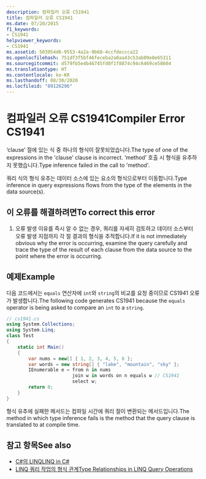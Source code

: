 ```yaml
---
description: 컴파일러 오류 CS1941
title: 컴파일러 오류 CS1941
ms.date: 07/20/2015
f1_keywords:
- CS1941
helpviewer_keywords:
- CS1941
ms.assetid: 503054d6-9553-4a2a-9b68-4ccfdeccca22
ms.openlocfilehash: 751df3f5bf46feceba2a0aa43c53ab09e8e65311
ms.sourcegitcommit: d579fb5e4b46745fd0f1f8874c94c6469ce58604
ms.translationtype: HT
ms.contentlocale: ko-KR
ms.lasthandoff: 08/30/2020
ms.locfileid: "89126296"
---
```

# <a name="compiler-error-cs1941"></a><span data-ttu-id="c6ca9-103">컴파일러 오류 CS1941</span><span class="sxs-lookup"><span data-stu-id="c6ca9-103">Compiler Error CS1941</span></span>

<span data-ttu-id="c6ca9-104">‘clause’ 절에 있는 식 중 하나의 형식이 잘못되었습니다.</span><span class="sxs-lookup"><span data-stu-id="c6ca9-104">The type of one of the expressions in the 'clause' clause is incorrect.</span></span> <span data-ttu-id="c6ca9-105">‘method’ 호출 시 형식을 유추하지 못했습니다.</span><span class="sxs-lookup"><span data-stu-id="c6ca9-105">Type inference failed in the call to 'method'.</span></span>  
  
<span data-ttu-id="c6ca9-106">쿼리 식의 형식 유추는 데이터 소스에 있는 요소의 형식으로부터 이동합니다.</span><span class="sxs-lookup"><span data-stu-id="c6ca9-106">Type inference in query expressions flows from the type of the elements in the data source(s).</span></span>  
  
## <a name="to-correct-this-error"></a><span data-ttu-id="c6ca9-107">이 오류를 해결하려면</span><span class="sxs-lookup"><span data-stu-id="c6ca9-107">To correct this error</span></span>
  
1. <span data-ttu-id="c6ca9-108">오류 발생 이유를 즉시 알 수 없는 경우, 쿼리를 자세히 검토하고 데이터 소스부터 오류 발생 지점까지 각 절 결과의 형식을 추적합니다.</span><span class="sxs-lookup"><span data-stu-id="c6ca9-108">If it is not immediately obvious why the error is occurring, examine the query carefully and trace the type of the result of each clause from the data source to the point where the error is occurring.</span></span>  
  
## <a name="example"></a><span data-ttu-id="c6ca9-109">예제</span><span class="sxs-lookup"><span data-stu-id="c6ca9-109">Example</span></span>

<span data-ttu-id="c6ca9-110">다음 코드에서는 `equals` 연산자에 `int`와 `string`의 비교를 요청 중이므로 CS1941 오류가 발생합니다.</span><span class="sxs-lookup"><span data-stu-id="c6ca9-110">The following code generates CS1941 because the `equals` operator is being asked to compare an `int` to a `string`.</span></span>  

```csharp
// cs1941.cs  
using System.Collections;  
using System.Linq;  
class Test  
{  
    static int Main()  
    {  
        var nums = new[] { 1, 2, 3, 4, 5, 6 };  
        var words = new string[] { "lake", "mountain", "sky" };  
        IEnumerable e = from n in nums  
                        join w in words on n equals w // CS1941  
                        select w;  
        return 0;  
    }  
}  
```

<span data-ttu-id="c6ca9-111">형식 유추에 실패한 메서드는 컴파일 시간에 쿼리 절이 변환되는 메서드입니다.</span><span class="sxs-lookup"><span data-stu-id="c6ca9-111">The method in which type inference fails is the method that the query clause is translated to at compile time.</span></span>  
  
## <a name="see-also"></a><span data-ttu-id="c6ca9-112">참고 항목</span><span class="sxs-lookup"><span data-stu-id="c6ca9-112">See also</span></span>

- [<span data-ttu-id="c6ca9-113">C#의 LINQ</span><span class="sxs-lookup"><span data-stu-id="c6ca9-113">LINQ in C#</span></span>](../../linq/index.md)
- [<span data-ttu-id="c6ca9-114">LINQ 쿼리 작업의 형식 관계</span><span class="sxs-lookup"><span data-stu-id="c6ca9-114">Type Relationships in LINQ Query Operations</span></span>](../../programming-guide/concepts/linq/type-relationships-in-linq-query-operations.md)
